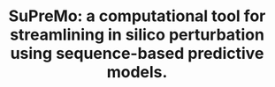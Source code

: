 ---
authors: Gjoni K, Pollard KS
carousel: false
doi: 10.1093/bioinformatics/btae340
featured: false
issue: '6'
journal: Bioinformatics (Oxford, England)
keywords: '["Software", "Machine Learning", "Computer Simulation", "Computational
  Biology", "Humans", "Mutagenesis"]'
landmark: false
layout: '@/layouts/Publication.astro'
pmcid: PMC11153836
pmid: 38796686
r03: R03OD034499
title: 'SuPreMo: a computational tool for streamlining in silico perturbation using
  sequence-based predictive models.'
volume: '40'
year: 2024
---